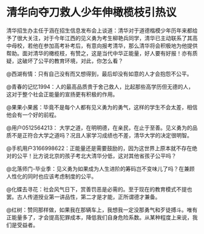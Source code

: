 # 清华向夺刀救人少年伸橄榄枝引热议

清华招生办主任于涵在招生信息发布会上谈道：清华对于道德楷模少年历年来都给予了很大关注，对于今年江西的见义勇为考生柳艳兵同学，清华已主动联系了其高中母校，若他在参加高考补考后，有意向报考清华，那么清华将会积极地为他提供帮助。面对清华的橄榄枝，有赞之，这是当代中华正能量，好人要有好报！亦有质疑，这破坏了公平的教育环境，对此，你怎么看？ 

@西湖有情：只有自己没有而又想得到，最后却没有如意的人才会抱怨不公平。 

@青春的记忆1994：人的最高品质贵于舍己救人，比起那些高学历但无德的人，这对于整个社会正能量的宣扬更有积极的作用。 

@果果小果酱：毕竟不是每个人都有见义勇为的勇气，这样的学生不会太差，相信他会有一个好的前程。 

@用户0512564213： 大学之道，在明明德，在亲民，在止于至善。见义勇为的品质不是正符合大学之道吗？况且人家学习成绩也不差，清华大学的决定很明智。 

@手机用户3166998622：正能量还是需要鼓励的，因为这世界上原本就不存在绝对的公平！比方说北京的孩子考北大清华分低，这对其他省孩子公平吗？ 

@北落师门-毕业季：见义勇为如果成为人生进阶的筹码岂不变味儿了吗？在兼顾人性化的同时也应该考虑制度的公平。 

@化蝶去寻花：社会风气日下，赏善罚恶是必需的。至于现在的教育模式不提也罢。古人传道授业第一讲品性，第二才是才能，正所谓德才兼备。 

@红树：赞同那样做，如果我在那辆车上，我想我一定没那勇气和歹徒搏斗。唯有正能量多了，才会提高犯罪成本，降低我们自身危险系数。从某种程度上来说，我们是受益者。